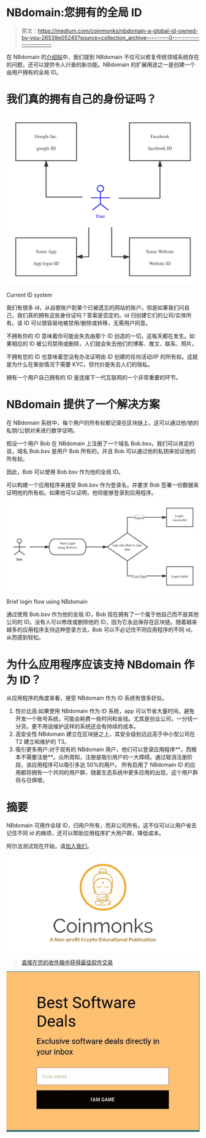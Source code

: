 # NBdomain:您拥有的全局 ID

> 原文：<https://medium.com/coinmonks/nbdomain-a-global-id-owned-by-you-26539e05245?source=collection_archive---------0----------------------->

在 NBdomain 的[介绍帖](/@NBdomain/nbdomain-blockchain-domains-for-a-better-internet-bcd07213ef5c)中，我们提到 NBdomain 不仅可以修复传统领域系统存在的问题，还可以提供令人兴奋的新功能。NBdomain 的扩展用途之一是创建一个由用户拥有的全局 ID。

# 我们真的拥有自己的身份证吗？

![](img/e5edfd0a300c04f1c2cc4e41930b3245.png)

Current ID system

我们有很多 id，从谷歌账户到某个已被遗忘的网站的账户。但是如果我们问自己，我们真的拥有这些身份证吗？答案是否定的。id 归创建它们的公司/实体所有。该 ID 可以很容易地被禁用/删除或转移，无需用户同意。

不拥有你的 ID 意味着你可能会失去由那个 ID 创造的一切，这每天都在发生。如果相应的 ID 被公司禁用或删除，人们就会失去他们的博客、推文、联系、照片。

不拥有您的 ID 也意味着您没有办法证明由 ID 创建的任何活动/IP 的所有权。这就是为什么在某些情况下需要 KYC，但代价是失去人们的隐私。

拥有一个用户自己拥有的 ID 是连接下一代互联网的一个非常重要的环节。

# NBdomain 提供了一个解决方案

在 NBdomain 系统中，每个用户的所有权都记录在区块链上，这可以通过他/她的私钥/公钥对来进行数学证明。

假设一个用户 Bob 在 NBdomain 上注册了一个域名 Bob.bsv。我们可以肯定的说，域名 Bob.bsv 是用户 Bob 所有的。并且 Bob 可以通过他的私钥来验证他的所有权。

因此，Bob 可以使用 Bob.bsv 作为他的全局 ID。

可以构建一个应用程序来接受 Bob.bsv 作为登录名，并要求 Bob 签署一份数据来证明他的所有权。如果他可以证明，他将能够登录到应用程序。

![](img/972e0ef13acb64728ddeeeb871b002af.png)

Brief login flow using NBdomain

通过使用 Bob.bsv 作为他的全局 ID，Bob 现在拥有了一个属于他自己而不是其他公司的 ID。没有人可以修改或删除他的 ID，因为它永远保存在区块链。随着越来越多的应用程序支持这种登录方法，Bob 可以不必记住不同应用程序的不同 id，从而感到轻松。

# 为什么应用程序应该支持 NBdomain 作为 ID？

从应用程序的角度来看，接受 NBdomain 作为 ID 系统有很多好处。

1.  性价比高:如果使用 NBdomain 作为 ID 系统，app 可以节省大量时间，避免开发一个账号系统，可能会耗费一些时间和金钱。尤其是创业公司，一分钱一分货。更不用说维护这样的系统还会有持续的成本。
2.  高安全性:NBdomain 建立在区块链之上，其安全级别远远高于中小型公司在 T2 建立和维护的 T3。
3.  吸引更多用户:对于现有的 NBdomain 用户，他们可以登录应用程序**，而根本不需要注册**。众所周知，注册是吸引用户的一大障碍。通过取消注册阶段，该应用程序可以吸引多达 50%的用户。
    所有启用了 NBdomain ID 的应用都将拥有一个共同的用户群，随着生态系统中更多应用的出现，这个用户群将与日俱增。

# 摘要

NBdomain 可用作全球 ID，归用户所有，而非公司所有。这不仅可以让用户省去记住不同 id 的麻烦，还可以帮助应用程序扩大用户群，降低成本。

阿尔法测试现在开始，请[加入我们](https://t.me/nbdomain)。

![](img/e9dbce386c4f90837b5db529a4c87766.png)

> [直接在您的收件箱中获得最佳软件交易](https://coincodecap.com/?utm_source=coinmonks)

[![](img/7c0b3dfdcbfea594cc0ae7d4f9bf6fcb.png)](https://coincodecap.com/?utm_source=coinmonks)